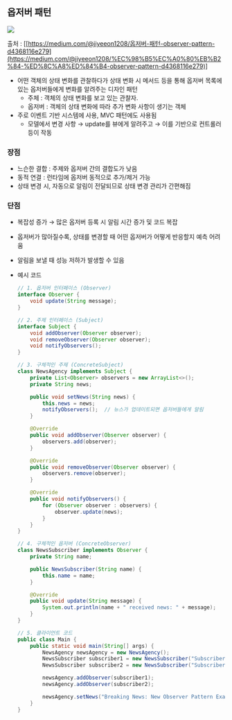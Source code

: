 ## 옵저버 패턴

![](https://velog.velcdn.com/images/hso07202/post/0bc3f5c9-f255-4d01-9c93-b599fe4d37d0/image.png)


출처 : [[https://medium.com/@jiyeeon1208/옵저버-패턴-observer-pattern-d4368116e279](https://medium.com/@jiyeeon1208/%EC%98%B5%EC%A0%80%EB%B2%84-%ED%8C%A8%ED%84%B4-observer-pattern-d4368116e279)]

- 어떤 객체의 상태 변화를 관찰하다가 상태 변화 시 메서드 등을 통해 옵저버 목록에 있는 옵저버들에게 변화를 알려주는 디자인 패턴
    - 주체 : 객체의 상태 변화를 보고 있는 관찰자.
    - 옵저버 : 객체의 상태 변화에 따라 추가 변화 사항이 생기는 객체
- 주로 이벤트 기반 시스템에 사용, MVC 패턴에도 사용됨
    - 모델에서 변경 사항 → update를 뷰에게 알려주고 → 이를 기반으로 컨트롤러 등이 작동

### 장점

- 느슨한 결합 : 주제와 옵저버 간의 결합도가 낮음
- 동적 연결 : 런타임에 옵저버 동적으로 추가/제거 가능
- 상태 변경 시, 자동으로 알림이 전달되므로 상태 변경 관리가 간편해짐

### 단점

- 복잡성 증가 → 많은 옵저버 등록 시 알림 시간 증가 및 코드 복잡
- 옵저버가 많아질수록, 상태를 변경할 때 어떤 옵저버가 어떻게 반응할지 예측 어려움
- 알림을 보낼 때 성능 저하가 발생할 수 있음

- 예시 코드
    
    ```java
    // 1. 옵저버 인터페이스 (Observer)
    interface Observer {
        void update(String message);
    }
    
    // 2. 주제 인터페이스 (Subject)
    interface Subject {
        void addObserver(Observer observer);
        void removeObserver(Observer observer);
        void notifyObservers();
    }
    
    // 3. 구체적인 주제 (ConcreteSubject)
    class NewsAgency implements Subject {
        private List<Observer> observers = new ArrayList<>();
        private String news;
    
        public void setNews(String news) {
            this.news = news;
            notifyObservers();  // 뉴스가 업데이트되면 옵저버들에게 알림
        }
    
        @Override
        public void addObserver(Observer observer) {
            observers.add(observer);
        }
    
        @Override
        public void removeObserver(Observer observer) {
            observers.remove(observer);
        }
    
        @Override
        public void notifyObservers() {
            for (Observer observer : observers) {
                observer.update(news);
            }
        }
    }
    
    // 4. 구체적인 옵저버 (ConcreteObserver)
    class NewsSubscriber implements Observer {
        private String name;
    
        public NewsSubscriber(String name) {
            this.name = name;
        }
    
        @Override
        public void update(String message) {
            System.out.println(name + " received news: " + message);
        }
    }
    
    // 5. 클라이언트 코드
    public class Main {
        public static void main(String[] args) {
            NewsAgency newsAgency = new NewsAgency();
            NewsSubscriber subscriber1 = new NewsSubscriber("Subscriber 1");
            NewsSubscriber subscriber2 = new NewsSubscriber("Subscriber 2");
    
            newsAgency.addObserver(subscriber1);
            newsAgency.addObserver(subscriber2);
    
            newsAgency.setNews("Breaking News: New Observer Pattern Example!");
        }
    }
    
    ```
    
